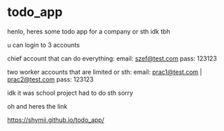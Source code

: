 # todo_app

henlo, heres some todo app for a company or sth idk tbh

u can login to 3 accounts

chief account that can do everything:
email: szef@test.com
pass: 123123

two worker accounts that are limited or sth:
email: prac1@test.com  |  prac2@test.com
pass: 123123

idk it was school project had to do sth sorry

oh and heres the link

https://shymii.github.io/todo_app/
